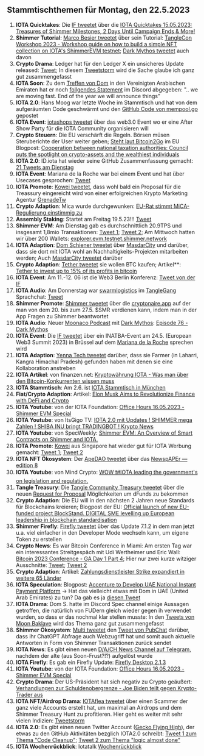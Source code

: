 ## Stammtischthemen für Montag, den 22.5.2023

1. **IOTA Quicktakes**: Die [IF tweetet](https://twitter.com/iota/status/1658034573031227394?s=20) über die [IOTA Quicktakes 15.05.2023: Treasures of Shimmer Milestones, 2 Days Until Campaign Ends & More!](https://www.youtube.com/watch?v=_nDUZ-Jew88)
2. **Shimmer Tutorial**: [Marco Besier tweetet](https://twitter.com/marcobesier/status/1658194122732101633?s=20) über sein Tutorial: [TangleCon Workshop 2023 - Workshop guide on how to build a simple NFT collection on IOTA's ShimmerEVM testnet](https://github.com/marcobesier/tanglecon-workshop-2023); [Dark Mythos tweetet](https://twitter.com/DarkMythosIOTA/status/1658439751945289728?s=20) auch davon
3. **Crypto Drama**: Ledger hat für den Ledger X ein unsicheres Update released: [Tweet](https://twitter.com/Mudit__Gupta/status/1658368265687556097?s=20); In diesem [Tweetstorm](https://twitter.com/sethforprivacy/status/1658544658761277447?s=20) wird die Sache glaube ich ganz gut zusammengefasst
4. **IOTA Soon**: Zu dem [Treffen von Dom](https://twitter.com/DomSchiener/status/1658055448967233536?s=20) in den Vereinigten Arabischen Emiraten hat er noch [follgendes Statement](https://twitter.com/moonbaklava/status/1658410963836588032?s=20) im Discord abgegeben: ".. we are moving fast. End of the year we will announce things"
5. **IOTA 2.0**: Hans Moog war letzte Woche im Stammtisch und hat von dem aufgeräumten Code geschwärmt und den [GitHub Code von mempool.go](https://github.com/iotaledger/iota-core/blob/develop/pkg/protocol/engine/mempool/v1/mempool.go) gepostet
6. **IOTA Event**: [iotashops tweetet](https://twitter.com/iotashop/status/1658384937878167553?s=20) über das web3.0 Event wo er eine After Show Party für die IOTA Community organisieren will
7. **Crypto Steuern**: Die EU verschärft die Regeln. Börsen müsen Steruberichte der User weiter geben; [Steht laut Bitcoin2Go](https://twitter.com/bitcoin2go/status/1658452256910454785?s=20) im EU Blogpost: [Cooperation between national taxation authorities: Council puts the spotlight on crypto-assets and the wealthiest individuals](https://www.consilium.europa.eu/en/press/press-releases/2023/05/16/cooperation-between-national-taxation-authorities-council-puts-the-spotlight-on-crypto-assets-and-the-wealthiest-individuals/)
8. **IOTA 2.0**: ID.iota hat wieder seine GitHub Zusammenfassung gemacht: [21 Tweets am Dienstag](https://twitter.com/id_iota/status/1658578002123321345?s=20)
9. **IOTA Event**: Mariana de la Roche war bei einem Event und hat über Usecases gesprochen: [Tweet](https://twitter.com/Marianadlrw/status/1658762698727866369?s=20)
10. **IOTA Promote**: [Kowei tweetet](https://twitter.com/kowei1995/status/1658750790000078849?s=20), dass wohl bald ein Proposal für die Treassury eingereicht wird von einer erfolgreichen Krypto Marketing Agentur [GrenadeTw](https://twitter.com/GrenadeTw)
11. **Crypto Adaption**: Mica wurde durchgewunken: [EU-Rat stimmt MiCA-Regulierung einstimmig zu](https://www.btc-echo.de/news/eu-rat-stimmt-mica-regulierung-einstimmig-zu-164357/)
12. **Assembly Staking**: Startet am Freitag 19.5.23!!! [Tweet](https://twitter.com/assembly_net/status/1658764475246297089?s=20)
13. **Shimmer EVM**: Am Dienstag gab es durchschnittlich 20.9TPS und insgesamt 1,8mio Transaktionen: [Tweet 1](https://twitter.com/PhyloIota/status/1658629160808624128?s=20); [Tweet 2](https://twitter.com/shimmernet/status/1658819269755392001?s=20); Am Mittwoch hatten wir über 200 Wallets: [explorer.evm.testnet.shimmer.network](https://explorer.evm.testnet.shimmer.network/)
14. **IOTA Adaption**: [Dom Schiener tweetet](https://twitter.com/DomSchiener/status/1658818216020287489?s=20) über [MasdarCity](https://twitter.com/MasdarCity) und darüber, dass sie dort mit IOTA wohl an Nachhaltigkeits-Projekten mitarbeiten werden; Auch [MasdarCity tweetet](https://twitter.com/MasdarCity/status/1659181289923018753?s=20) darüber
15. **Crypto Adaption**: [Tether tweetet](https://twitter.com/Tether_to/status/1658805845340180480?s=20) sie wollen BTC kaufen; Artikel**: [Tether to invest up to 15% of its profits in bitcoin](https://www.theblock.co/post/231156/tether-bitcoin-investments-profits?utm_source=twitter&utm_medium=social)
16. **IOTA Event**: Am 11.-12. 06 ist die Web3 Berlin Konferenz: [Tweet von der IF](https://twitter.com/iota/status/1658864972812763139?s=20)
17. **IOTA Audio**: Am Donnerstag war [swarmlogistics](https://twitter.com/SwarmLogistics) im [TangleGang](https://twitter.com/GangTangleTalk) Sprachchat: [Tweet](https://twitter.com/GangTangleTalk/status/1659102824045637634?s=20)
18. **Shimmer Promote**: [Shimmer tweetet](https://twitter.com/shimmernet/status/1659182900368031745?s=20) über die [cryptonaire.app](https://cryptonaire.app/) auf der man von dem 20. bis zum 27.5. $SMR verdienen kann, indem man in der App Fragen zu Shimmer beantwortet
19. **IOTA Audio**: Neuer [Moonaco Podcast](https://twitter.com/MoonacoPodcast) mit [Dark Mythos](https://twitter.com/DarkMythosIOTA): [Episode 76 - Dark Mythos](https://open.spotify.com/episode/6IaRIC2Z3XBbF5boniaY03?si=dy9YTvGGQpi0VSWhUfz52w)
20. **IOTA Event**: Die [IF tweetet](https://twitter.com/iota/status/1659136757546336257?s=20) über ein INATBA-Event am 24.5. (European Web3 Summit 2023) in Brüssel auf dem [Mariana de la Roche](https://twitter.com/Marianadlrw) sprechen wird
21. **IOTA Adaption**: [Yenna Tech tweetet](https://twitter.com/YennaTech/status/1659116851400519684?s=20) darüber, dass sie Farmer (in Laharri, Kangra Himachal Pradesh) gefunden haben mit denen sie eine Kollaboration anstreben
22. **IOTA Artikel**: von finanzen.net: [Kryptowährung IOTA - Was man über den Bitcoin-Konkurrenten wissen muss](https://www.finanzen.net/nachricht/devisen/iota-token-kryptowaehrung-iota-was-man-ueber-den-bitcoin-konkurrenten-wissen-muss-5597663)
23. **IOTA Stammtisch**: Am 2.6. ist [IOTA Stammtisch in München](https://www.meetup.com/de-DE/iota-muc/events/rjcftsyfcjbdb/)
24. **Fiat/Crypto Adaption**: Artikel: [Elon Musk Aims to Revolutionize Finance with DeFi and Crypto](https://coinmarketcap.com/community/articles/6465b0d4ed2bcd70e5a36f5a/)
25. **IOTA Youtube**: von der IOTA Foundation: [Office Hours 16.05.2023 - Shimmer EVM Special](https://www.youtube.com/watch?v=r2BVRjqmKpE)
26. **IOTA Youtube**: von ItsGigo TV: [IOTA 2.0 mit Updates ! SHIMMER mega Zahlen ! SHIBA INU bringt TRADINGBOT ! Krypto News](https://www.youtube.com/watch?v=VRII7PVIIaM)
27. **IOTA Youtube**: von SpecWeekly: [Shimmer EVM: An Overview of Smart Contracts on Shimmer and IOTA.](https://www.youtube.com/watch?v=RRw6-oK0GC4&t=42s)
28. **IOTA Promote**: [Kowei](https://twitter.com/kowei1995) aus Singapore hat wieder gut für IOTA Werbung gemacht: [Tweet 1](https://twitter.com/kowei1995/status/1658750790000078849?s=20); [Tweet 2](https://twitter.com/kowei1995/status/1659487775480250369?s=20)
29. **IOTA NFT Ökosystem**: Der [ApeDAO tweetet](https://twitter.com/iotapes/status/1659478355782033408?s=20) über das [NewspAPEr — edition 8](https://iotapes.medium.com/newspaper-edition-8-9ac05e032b20)
30. **IOTA Youtube**: von Mind Crypto: [WOW ❗#IOTA leading the government's on legislation and regulation.](https://www.youtube.com/watch?v=uhBXiM1ADNI)
31. **Tangle Treasury**: Die [Tangle Community Treasury tweetet](https://twitter.com/TangleTreasury/status/1659552647878447106?s=20) über die neuen [Request for Proposal](https://www.tangletreasury.org/rfp) Möglichkeiten um dFunds zu bekommen
32. **Crypto Adaption**: Die EU will in den nächsten 2 Jahren neue Standards für Blockchains kreieren; Blogpost der EU: [Official launch of new EU-funded project BlockStand. DIGITAL SME levelling up European leadership in blockchain standardisation](https://www.digitalsme.eu/official-launch-of-new-eu-funded-project-blockstand-levelling-up-european-leadership-in-blockchain-standardisation/)
33. **Shimmer Firefly**: [Firefly tweetet](https://twitter.com/fireflywallet/status/1659579043937697792?s=20) über das Update 7.1.2 in dem man jetzt u.a. viel einfacher in den Developer Mode wechseln kann, um eigene Token zu erstellen
34. **Crypto News**: Es war Bitcoin Conference in Miami: Am ersten Tag war ein interessantes Streitgespäch mit Udi Wertheimer und Eric Wall: [Bitcoin 2023 Conference - GA Day 1 Part 4](https://www.youtube.com/live/7qRWurFaUD0?feature=share&t=6498); Hier nur zwei kurze witziger Ausschnitte: [Tweet](https://twitter.com/LeonidasNFT/status/1659777399288938497); [Tweet 2](https://twitter.com/GhostofMaplHodl/status/1659853576670175232?s=20)
35. **Crypto Adaption**: Artikel: [Zahlungsdienstleister Strike expandiert in weitere 65 Länder](https://www.blocktrainer.de/strike-expandiert-in-weitere-laender/)
36. **IOTA Speculation**: Blogpost: [Accenture to Develop UAE National Instant Payment Platform](https://newsroom.accenture.com/news/accenture-to-develop-uae-national-instant-payment-platform.htm) -> Hat das vielleicht etwas mit Dom in UAE (United Arab Emirates) zu tun? Da gab es ja [diesen Tweet](https://twitter.com/DomSchiener/status/1658055448967233536?s=20)
37. **IOTA Drama**: Dom S. hatte im Discord Spec channel einige Aussagen getroffen, die natürlich von FUDern gleich wieder gegen ih verwendet wurden, so dass er das nochmal klar stellen musste: In den [Tweets von Moon Baklave](https://twitter.com/moonbaklava/status/1660258230952501249?s=20) wird das Thema ganz gut zusammengefasst
38. **Shimmer Ökosystem**: [Multi tweetet](https://twitter.com/multifolio/status/1660360677305843712?s=20) den [Tweet von PubChat](https://twitter.com/pubchatty/status/1660354530213523456?s=20) darüber, dass ihr ChatGPT Abfrage auch Webzugriff hat und somit auch aktuelle Antworten in Form von Shimmer Transaktionen zurück sendet
39. **IOTA News**: Es gibt einen neuen [D/A/CH News Channel auf Telegram](https://t.me/IOTA_DACH_NEWS), nachdem der alte (aus Soon-Frust?!?) aufgelöst wurde
40. **IOTA Firefly**: Es gab ein Firefly Update: [Firefly Desktop 2.1.3](https://github.com/iotaledger/firefly/releases/tag/desktop-2.1.3)
41. **IOTA Youtube**: von der IOTA Foundation: [Office Hours 16.05.2023 - Shimmer EVM Special](https://www.youtube.com/watch?v=r2BVRjqmKpE)
42. **Crypto Drama**: Der US-Präsident hat sich negativ zu Crypto geäußert: [Verhandlungen zur Schuldenobergrenze - Joe Biden teilt gegen Krypto-Trader aus](https://www.btc-echo.de/schlagzeilen/us-praesident-teilt-gegen-krypto-trader-aus-164531/)
43. **IOTA NFT/Airdrop Drama**: [IOTAflea tweetet](https://twitter.com/iotaflea/status/1659559114157203456?s=20) über einen Scammer der ganz viele Accounts erstellt hat, um maximal an Airdrops und dem Shimmer Treasury Hunt zu profitieren. Hier geht es weiter mit sehr vielen Indizien: [Tweetstorm](https://twitter.com/iotaflea/status/1660478490737782785?s=20)
44. **IOTA 2.0**: Es gibt einen neuen Twitter Account ([Gecko Flying High](https://twitter.com/GeckoFlyingHigh/status/1660137757099053056?s=20)), der etwas zu den GitHub Aktivitäten bezglich IOTA2.0 schreibt: [Tweet 1 zum Thema "Code Cleanup"](https://twitter.com/GeckoFlyingHigh/status/1660137757099053056?s=20); [Tweet 2 zum Thema "logic almost done"](https://twitter.com/GeckoFlyingHigh/status/1660448625200332802?s=20)
45. **IOTA Wochenrückblick**: Iotatalk [Wochenrückblick](https://www.iota-talk.com/index.php?article/290-wochenr%C3%BCckblick-vom-14-bis-20-mai-2023/)
